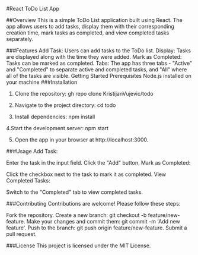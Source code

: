 #React ToDo List App

##Overview
This is a simple ToDo List application built using React. The app allows users to add tasks, display them with their corresponding creation time, mark tasks as completed, and view completed tasks separately.

###Features
Add Task: Users can add tasks to the ToDo list.
Display: Tasks are displayed along with the time they were added.
Mark as Completed: Tasks can be marked as completed.
Tabs: The app has three tabs - "Active" and "Completed" to separate active and completed tasks, and "All" where all of the tasks are visible.
Getting Started
Prerequisites
Node.js installed on your machine
###Installation

1. Clone the repository:
   gh repo clone KristijanVujevic/todo

2. Navigate to the project directory:
   cd todo

3. Install dependencies:
   npm install

4.Start the development server:
npm start

5. Open the app in your browser at http://localhost:3000.

###Usage
Add Task:

Enter the task in the input field.
Click the "Add" button.
Mark as Completed:

Click the checkbox next to the task to mark it as completed.
View Completed Tasks:

Switch to the "Completed" tab to view completed tasks.

###Contributing
Contributions are welcome! Please follow these steps:

Fork the repository.
Create a new branch: git checkout -b feature/new-feature.
Make your changes and commit them: git commit -m 'Add new feature'.
Push to the branch: git push origin feature/new-feature.
Submit a pull request.

###License
This project is licensed under the MIT License.
